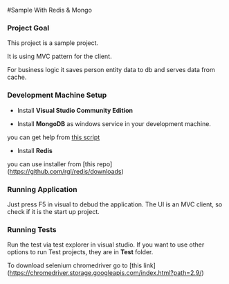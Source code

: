 #Sample With Redis & Mongo


### Project Goal

This project is a sample project.

It is using MVC pattern for the client.
 
For business logic it saves person entity data to db and serves data from cache.


### Development Machine Setup

* Install **Visual Studio Community Edition**
 
* Install **MongoDB** as windows service in your development machine.

you can get help from [this script](https://gist.github.com/serdarb/5102848)

* Install **Redis**

you can use installer from [this repo] (https://github.com/rgl/redis/downloads)


### Running Application

Just press F5 in visual to debud the application.
The UI is an MVC client, so check if it is the start up project.

### Running Tests

Run the test via test explorer in visual studio.
If you want to use other options to run Test projects, they are in **Test** folder.

To download selenium chromedriver go to [this link] (https://chromedriver.storage.googleapis.com/index.html?path=2.9/)









